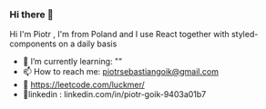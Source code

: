 ### Hi there 👋

Hi I'm Piotr , I'm from Poland and I use React together with styled-components on a daily basis  

- 🌱 I’m currently learning: "" 
- 📫 How to reach me: piotrsebastiangoik@gmail.com
- 🎁 https://leetcode.com/luckmer/ 
- 🥼linkedin : linkedin.com/in/piotr-goik-9403a01b7
